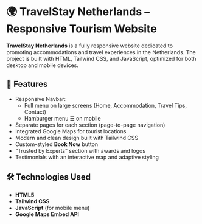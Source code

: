 # 🌍 TravelStay Netherlands – Responsive Tourism Website

**TravelStay Netherlands** is a fully responsive website dedicated to promoting accommodations and travel experiences in the Netherlands. The project is built with HTML, Tailwind CSS, and JavaScript, optimized for both desktop and mobile devices.

## 🔎 Features

- Responsive Navbar:
  - Full menu on large screens (Home, Accommodation, Travel Tips, Contact)
  - Hamburger menu ☰ on mobile
- Separate pages for each section (page-to-page navigation)
- Integrated Google Maps for tourist locations
- Modern and clean design built with Tailwind CSS
- Custom-styled **Book Now** button
- “Trusted by Experts” section with awards and logos
- Testimonials with an interactive map and adaptive styling

## 🛠️ Technologies Used

- **HTML5**
- **Tailwind CSS**
- **JavaScript** (for mobile menu)
- **Google Maps Embed API**
